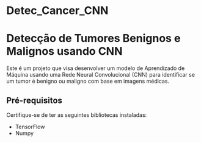 # Detec_Cancer_CNN
# Detecção de Tumores Benignos e Malignos usando CNN

Este é um projeto que visa desenvolver um modelo de Aprendizado de Máquina usando uma Rede Neural Convolucional (CNN) para identificar se um tumor é benigno ou maligno com base em imagens médicas.

## Pré-requisitos

Certifique-se de ter as seguintes bibliotecas instaladas:

- TensorFlow
- Numpy

